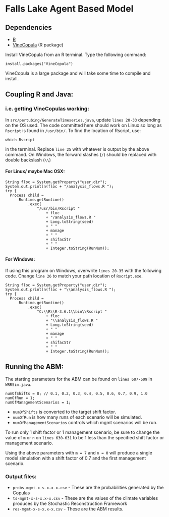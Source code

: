 # Falls Lake Agent Based Model

## Dependencies

* [R](http://archive.linux.duke.edu/cran/)
* [VineCopula](https://cran.r-project.org/web/packages/VineCopula/index.html) (R package)

Install VineCopula from an R terminal. Type the following command:

    install.packages("VineCopula")

VineCopula is a large package and will take some time to compile and install.


## Coupling R and Java:

### i.e. getting VineCopulas working:

In `src/pertubing/GenerateTimeseries.java`, update `lines 20-33` depending on the OS used. The code committed here should work on Linux so long as `Rscript` is found in `/usr/bin/`. To find the location of Rscript, use:

    which Rscript

in the terminal. Replace `line 25` with whatever is output by the above command. On Windows, the forward slashes (`/`) should be replaced with double backslash (`\\`)

#### For Linux/ maybe Mac OSX:

    String floc = System.getProperty("user.dir");
    System.out.println(floc + "/analysis_flows.R ");
    try {
      Process child =
          Runtime.getRuntime()
              .exec(
                  "/usr/bin/Rscript "
                      + floc
                      + "/analysis_flows.R "
                      + Long.toString(seed)
                      + " "
                      + manage
                      + " "
                      + shifacStr
                      + " "
                      + Integer.toString(RunNum));



#### For Windows:

If using this program on Windows, overwrite `lines 20-35` with the following code. Change `line 26` to match your path location of `Rscript.exe`.

    String floc = System.getProperty("user.dir");
    System.out.println(floc + "\\analysis_flows.R ");
    try {
      Process child =
          Runtime.getRuntime()
              .exec(
                  "C:\\R\\R-3.6.1\\bin\\Rscript "
                      + floc
                      + "\\analysis_flows.R "
                      + Long.toString(seed)
                      + " "
                      + manage
                      + " "
                      + shifacStr
                      + " "
                      + Integer.toString(RunNum));


## Running the ABM:

The starting parameters for the ABM can be found on `lines 607-609` in `WRRSim.java`.

    numOfShifts = 8; // 0.1, 0.2, 0.3, 0.4, 0.5, 0.6, 0.7, 0.9, 1.0
    numOfRun = 1;
    numOfManagementScenarios = 1;

* `numOfShifts` is converted to the target shift factor.
* `numOfRun` is how many runs of each scenario will be simulated.
* `numOfManagementScenarios` controls which mgmt scenarios will be run.

To run only 1 shift factor or 1 management scenario, be sure to change the value of `m` or `n` on `lines 630-631` to be 1 less than the specified shift factor or management scenario.

Using the above parameters with `m = 7` and `n = 0` will produce a single model simulation with a shift factor of 0.7 and the first management scenario.

### Output files:

* `probs-mgmt-x-s-x.x-x.csv`      - These are the probabilities generated by the Copulas
* `ts-mgmt-x-s-x.x-x.csv`         - These are the values of the climate variables produces by the Stochastic Reconstruction Framework
* `res-mgmt-x-s-x.x-x.csv`        - These are the ABM results.
